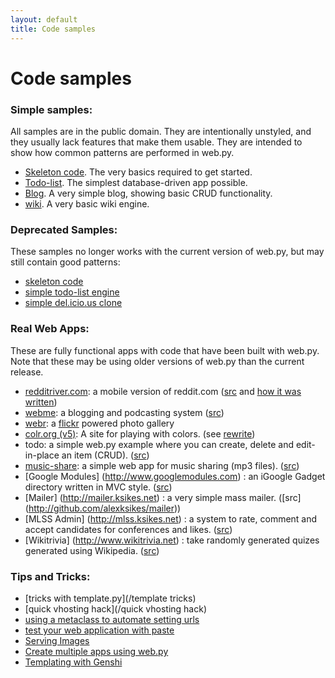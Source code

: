 ```yaml
---
layout: default
title: Code samples
---
```


# Code samples

### Simple samples:

All samples are in the public domain.  They are intentionally unstyled, and they usually lack features that make them usable.  They are intended to show how common patterns are performed in web.py.


* [Skeleton code](/skeleton/0.3). The very basics required to get started.
* [Todo-list](/src/todo-list/0.3). The simplest database-driven app possible.
* [Blog](/src/blog/0.3). A very simple blog, showing basic CRUD functionality.
* [wiki](/src/wiki/0.3). A very basic wiki engine.



### Deprecated Samples:

These samples no longer works with the current version of web.py, but may still contain good patterns:

* [skeleton code](/skeleton/0.2)
* [simple todo-list engine](/src/todo-list/0.2)
* [simple del.icio.us clone](/src/lecker)

### Real Web Apps:

These are fully functional apps with code that have been built with web.py.  Note that these may be using older versions of web.py than the current release.

* [redditriver.com](http://redditriver.com): a mobile version of reddit.com ([src](http://www.catonmat.net/download/redditriver-dot-com-python-source-code.zip) and [how it was written](http://www.catonmat.net/blog/designing-redditriver-dot-com-website/))
* [webme](http://wm.justos.org/txt.intro): a blogging and podcasting system ([src](http://wm.justos.org/static/download/webme-0.2.0.tar.gz))
* [webr](http://www.antrix.net/stuff/webr): a [flickr](http://flickr.com) powered photo gallery
* [colr.org (v5)](http://www.colr.org/): A site for playing with colors. (see [rewrite](http://www.colr.org/rewrite.html))
* todo: a simple web.py example where you can create, delete and edit-in-place an item (CRUD). ([src](http://svn.natalian.org/projects/todo/))
* [music-share](http://github.com/andreisavu/music-share/tree/master): a simple web app for music sharing (mp3 files). ([src](http://github.com/andreisavu/music-share/tree/master))
* [Google Modules] (http://www.googlemodules.com) : an iGoogle Gadget directory written in MVC style. ([src](http://github.com/alexksikes/googlemodules))
* [Mailer] (http://mailer.ksikes.net) : a very simple mass mailer. ([src] (http://github.com/alexksikes/mailer))
* [MLSS Admin] (http://mlss.ksikes.net) : a system to rate, comment and accept candidates for conferences and likes. ([src](http://github.com/alexksikes/MLSS))
* [Wikitrivia] (http://www.wikitrivia.net) : take randomly generated quizes generated using Wikipedia. ([src](http://github.com/alexksikes/wikitrivia))

### Tips and Tricks:

* [tricks with template.py](/template tricks)
* [quick vhosting hack](/quick vhosting hack)
* [using a metaclass to automate setting urls](/MetaClassAutoURLS)
* [test your web application with paste](/testing)
* [Serving Images](/images)
* [Create multiple apps using web.py](/multiple_apps)
* [Templating with Genshi](/src/genshi)